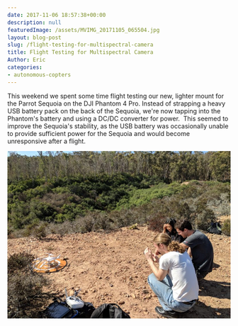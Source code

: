 ```yaml
---
date: 2017-11-06 18:57:38+00:00
description: null
featuredImage: /assets/MVIMG_20171105_065504.jpg
layout: blog-post
slug: /flight-testing-for-multispectral-camera
title: Flight Testing for Multispectral Camera
Author: Eric
categories:
- autonomous-copters
---
```


This weekend we spent some time flight testing our new, lighter mount for the Parrot Sequoia on the DJI Phantom 4 Pro. Instead of strapping a heavy USB battery pack on the back of the Sequoia, we're now tapping into the Phantom's battery and using a DC/DC converter for power.  This seemed to improve the Sequoia's stability, as the USB battery was occasionally unable to provide sufficient power for the Sequoia and would become unresponsive after a flight.

[![](/assets/2017-11-06-flight-testing-for-multispectral-camera_MVIMG_20171104_114046-1024x768.jpg)](/assets/2017-11-06-flight-testing-for-multispectral-camera_MVIMG_20171104_114046-1024x768.jpg)
